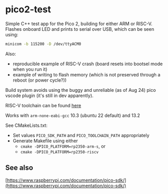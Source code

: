 # pico2-test

Simple C++ test app for the Pico 2, building for either ARM or RISC-V. Flashes onboard LED and prints to serial over USB, which can be seen using:

```sh
minicom -b 115200 -D /dev/ttyACM0
```

Also:
- reproducible example of RISC-V crash (board resets into bootsel mode when you run it)
- example of writing to flash memory (which is not preserved through a reboot (or power cycle?))

Build system avoids using the buggy and unreliable (as of Aug 24) pico vscode plugin (it's still in dev apparently).

RISC-V toolchain can be found [here](https://www.embecosm.com/resources/tool-chain-downloads/#riscv-stable)

Works with `arm-none-eabi-gcc` 10.3 (ubuntu 22 default) and 13.2

See CMakeLists.txt:

- Set values `PICO_SDK_PATH` and `PICO_TOOLCHAIN_PATH`  appropriately
- Generate Makefile using either
  - `cmake -DPICO_PLATFORM=rp2350-arm-s`, or
  - `cmake -DPICO_PLATFORM=rp2350-riscv`

## See also

[https://www.raspberrypi.com/documentation/pico-sdk/](https://www.raspberrypi.com/documentation/pico-sdk/)


